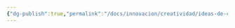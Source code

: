 ```yaml
---
{"dg-publish":true,"permalink":"/docs/innovacion/creatividad/ideas-de-cielo-azul/","tags":[[["InnBoK"]],[["content"]]]}
---
```

